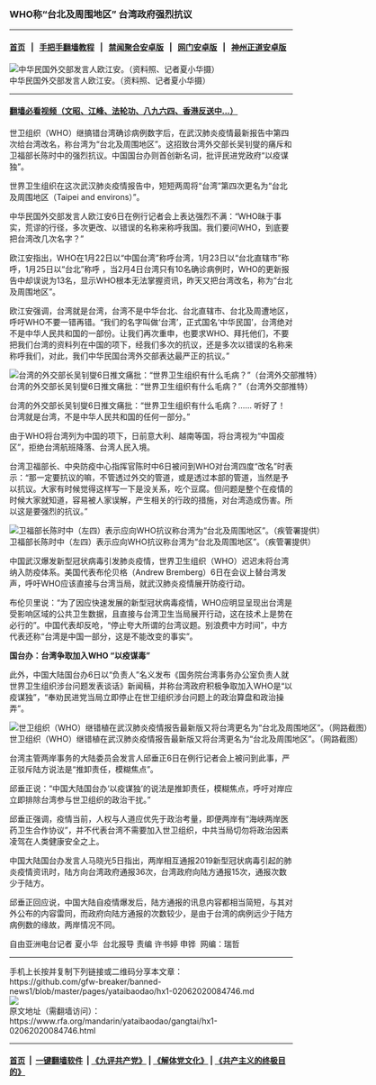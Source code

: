 ### WHO称“台北及周围地区”  台湾政府强烈抗议
------------------------

#### [首页](https://github.com/gfw-breaker/banned-news1/blob/master/README.md) &nbsp;&nbsp;|&nbsp;&nbsp; [手把手翻墙教程](https://github.com/gfw-breaker/guides/wiki) &nbsp;&nbsp;|&nbsp;&nbsp; [禁闻聚合安卓版](https://github.com/gfw-breaker/bn-android) &nbsp;&nbsp;|&nbsp;&nbsp; [网门安卓版](https://github.com/oGate2/oGate) &nbsp;&nbsp;|&nbsp;&nbsp; [神州正道安卓版](https://github.com/SzzdOgate/update) 



<div id="headerimg">
 <img alt="中华民国外交部发言人欧江安。（资料照、记者夏小华摄）" src="https://www.rfa.org/mandarin/yataibaodao/gangtai/hx1-02062020084746.html/4e004e004e00.jpg/image" title="中华民国外交部发言人欧江安。（资料照、记者夏小华摄）"/>
 <div id="headerimgcontents">
  <div id="headerimgcaption">
   <span>
    中华民国外交部发言人欧江安。（资料照、记者夏小华摄）
   </span>
   <!-- zoomattribute -->
  </div>
  <!-- headerimgcaption -->
 </div>
 <!-- headerimagecontents -->
</div>

<hr/>


#### [翻墙必看视频（文昭、江峰、法轮功、八九六四、香港反送中...）](http://167.172.214.107/home.html)

<div id="storytext">
 <div>
  <div class="slot_header">
  </div>
 </div>
 <p>
 </p>
 <p>
  世卫组织（WHO）继搞错台湾确诊病例数字后，在武汉肺炎疫情最新报告中第四次给台湾改名，称台湾为“台北及周围地区”。这招致台湾外交部长吴钊燮的痛斥和卫福部长陈时中的强烈抗议。中国国台办则首创新名词，批评民进党政府“以疫谋独”。
 </p>
 <p>
  世界卫生组织在这次武汉肺炎疫情报告中，短短两周将“台湾”第四次更名为“台北及周围地区（Taipei and environs）”。
 </p>
 <p>
  中华民国外交部发言人欧江安6日在例行记者会上表达强烈不满：“WHO昧于事实，荒谬的行径，多次更改、以错误的名称来称呼我国。我们要问WHO，到底要把台湾改几次名字？”
 </p>
 <p>
 </p>
 <p>
 </p>
 <p>
  欧江安指出，WHO在1月22日以“中国台湾”称呼台湾，1月23日以“台北直辖市”称呼，1月25日以“台北”称呼 ，当2月4日台湾只有10名确诊病例时，WHO的更新报告中却误说为13名，显示WHO根本无法掌握资讯，昨天又把台湾改名，称为“台北及周围地区”。
 </p>
 <p>
  欧江安强调，台湾就是台湾，台湾不是中华台北、台北直辖市、台北及周遭地区，呼吁WHO不要一错再错。“我们的名字叫做‘台湾’，正式国名‘中华民国’，台湾绝对不是中华人民共和国的一部份。让我们再次重申，也要求WHO、拜托他们，不要把我们台湾的资料列在中国的项下，经我们多次的抗议，还是多次以错误的名称来称呼我们，对此，我们中华民国台湾外交部表达最严正的抗议。”
 </p>
 <p>
 </p>
 <p>
  <div class="image-inline captioned" style="width:1194px;">
   <div style="width:1194px;">
    <img alt="台湾的外交部长吴钊燮6日推文痛批：“世界卫生组织有什么毛病？”（台湾外交部推特）" src="https://www.rfa.org/mandarin/yataibaodao/gangtai/hx1-02062020084746.html/4e8c.png" title="台湾的外交部长吴钊燮6日推文痛批：“世界卫生组织有什么毛病？”（台湾外交部推特）"/>
   </div>
   <div class="image-caption">
    <span style="width:1194px;">
     台湾的外交部长吴钊燮6日推文痛批：“世界卫生组织有什么毛病？”（台湾外交部推特）
    </span>
    <span class="copyright">
    </span>
   </div>
  </div>
 </p>
 <p>
  台湾的外交部长吴钊燮6日推文痛批：“世界卫生组织有什么毛病？…… 听好了！台湾就是台湾，不是中华人民共和国的任何一部分。”
 </p>
 <p>
  由于WHO将台湾列为中国的项下，日前意大利、越南等国，将台湾视为“中国疫区”，拒绝台湾航班降落、台湾人民入境。
 </p>
 <p>
  台湾卫福部长、中央防疫中心指挥官陈时中6日被问到WHO对台湾四度“改名”时表示：“那一定要抗议的嘛，不管透过外交的管道，或是透过本部的管道，当然是予以抗议。大家有时候觉得这样写一下是没关系，吃个豆腐。但问题是整个在疫情的时候大家就知道，容易被人家误解，产生相关的行政的措施，对台湾造成伤害。所以这是要强烈的抗议。”
 </p>
 <p>
 </p>
 <p>
  <div class="image-inline captioned" style="width:1989px;">
   <div style="width:1989px;">
    <img alt="卫福部长陈时中（左四）表示应向WHO抗议称台湾为“台北及周围地区”。（疾管署提供）" src="https://www.rfa.org/mandarin/yataibaodao/gangtai/hx1-02062020084746.html/630763ee4e2d5fc3665a9593.jpeg" title="卫福部长陈时中（左四）表示应向WHO抗议称台湾为“台北及周围地区”。（疾管署提供）"/>
   </div>
   <div class="image-caption">
    <span style="width:1989px;">
     卫福部长陈时中（左四）表示应向WHO抗议称台湾为“台北及周围地区”。（疾管署提供）
    </span>
    <span class="copyright">
    </span>
   </div>
  </div>
 </p>
 <p>
  中国武汉爆发新型冠状病毒引发肺炎疫情，世界卫生组织（WHO）迟迟未将台湾纳入防疫体系。美国代表布伦贝格（Andrew Bremberg）6日在会议上替台湾发声，呼吁WHO应该直接与台湾当局，就武汉肺炎疫情展开防疫行动。
 </p>
 <p>
  布伦贝里说：“为了因应快速发展的新型冠状病毒疫情，WHO应明显呈现出台湾是受影响区域的公共卫生数据，且直接与台湾卫生当局展开行动，这在技术上是势在必行的”。中国代表却反呛，“停止夸大所谓的台湾议题。别浪费中方时间”，中方代表还称“台湾是中国一部分，这是不能改变的事实”。
 </p>
 <p>
  <b>
   国台办：台湾争取加入WHO “以疫谋毒”
  </b>
 </p>
 <p>
  此外，中国大陆国台办6日以“负责人”名义发布《国务院台湾事务办公室负责人就世界卫生组织涉台问题发表谈话》新闻稿，并称台湾政府积极争取加入WHO是“以疫谋独”，“奉劝民进党当局立即停止在世卫组织涉台问题上的政治算盘和政治操弄”。
 </p>
 <p>
 </p>
 <p>
  <div class="image-inline captioned" style="width:1500px;">
   <div style="width:1500px;">
    <img alt="世卫组织（WHO）继错植在武汉肺炎疫情报告最新版又将台湾更名为“台北及周围地区”。（网路截图）" src="https://www.rfa.org/mandarin/yataibaodao/gangtai/hx1-02062020084746.html/4e09.jpg" title="世卫组织（WHO）继错植在武汉肺炎疫情报告最新版又将台湾更名为“台北及周围地区”。（网路截图）"/>
   </div>
   <div class="image-caption">
    <span style="width:1500px;">
     世卫组织（WHO）继错植在武汉肺炎疫情报告最新版又将台湾更名为“台北及周围地区”。（网路截图）
    </span>
    <span class="copyright">
    </span>
   </div>
  </div>
 </p>
 <p>
  台湾主管两岸事务的大陆委员会发言人邱垂正6日在例行记者会上被问到此事，严正驳斥陆方说法是“推卸责任，模糊焦点”。
 </p>
 <p>
  邱垂正说：“中国大陆国台办‘以疫谋独’的说法是推卸责任，模糊焦点，呼吁对岸应立即排除台湾参与世卫组织的政治干扰。”
 </p>
 <p>
  邱垂正强调，疫情当前，人权与人道应优先于政治考量，即便两岸有“海峡两岸医药卫生合作协议”，并不代表台湾不需要加入世卫组织，中共当局切勿将政治因素凌驾在人类健康安全之上。
 </p>
 <p>
  中国大陆国台办发言人马晓光5日指出，两岸相互通报2019新型冠状病毒引起的肺炎疫情资讯时，陆方向台湾政府通报36次，台湾政府向陆方通报15次，通报次数少于陆方。
 </p>
 <p>
  邱垂正回应说，中国大陆自疫情爆发后，陆方通报的讯息内容都相当简短，与其对外公布的内容雷同，而政府向陆方通报的次数较少，是由于台湾的病例远少于陆方病例数的缘故，两岸情况不同。
 </p>
 <p>
 </p>
 <p>
  自由亚洲电台记者 夏小华  台北报导 责编 许书婷 申铧  网编：瑞哲
 </p>
</div>

<hr/>
手机上长按并复制下列链接或二维码分享本文章：<br/>
https://github.com/gfw-breaker/banned-news1/blob/master/pages/yataibaodao/hx1-02062020084746.md <br/>
<a href='https://github.com/gfw-breaker/banned-news1/blob/master/pages/yataibaodao/hx1-02062020084746.md'><img src='https://github.com/gfw-breaker/banned-news1/blob/master/pages/yataibaodao/hx1-02062020084746.md.png'/></a> <br/>
原文地址（需翻墙访问）：https://www.rfa.org/mandarin/yataibaodao/gangtai/hx1-02062020084746.html


------------------------
#### [首页](https://github.com/gfw-breaker/banned-news1/blob/master/README.md) &nbsp;|&nbsp; [一键翻墙软件](https://github.com/gfw-breaker/nogfw/blob/master/README.md) &nbsp;| [《九评共产党》](https://github.com/gfw-breaker/9ping.md/blob/master/README.md#九评之一评共产党是什么) | [《解体党文化》](https://github.com/gfw-breaker/jtdwh.md/blob/master/README.md) | [《共产主义的终极目的》](https://github.com/gfw-breaker/gczydzjmd.md/blob/master/README.md)


<img src='http://gfw-breaker.win/banned-news/pages/yataibaodao/hx1-02062020084746.md' width='0px' height='0px'/>